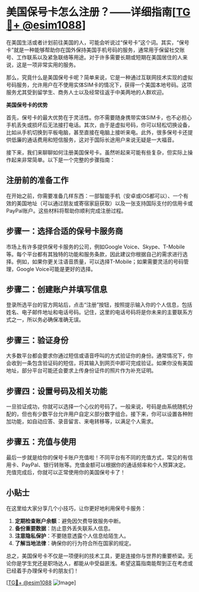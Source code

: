 # 美国保号卡怎么注册？——详细指南[[TG💪+ @esim1088](https://t.me/s/esim1088)]

在美国生活或者计划前往美国的人，可能会听说过“保号卡”这个词。其实，“保号卡”就是一种能够帮助你在国外保持美国手机号码的服务，通常用于保留社交账号、工作联系以及紧急联络等用途。对于许多需要长期或短期在美国居住的人来说，这是一项非常实用的服务。

那么，究竟什么是美国保号卡呢？简单来说，它是一种通过互联网技术实现的虚拟号码服务，允许用户在不使用实体SIM卡的情况下，获得一个美国本地号码。这项服务尤其受到留学生、商务人士以及经常往返于中美两地的人群欢迎。

**美国保号卡的优势**

首先，保号卡的最大优势在于灵活性。你不需要随身携带实体SIM卡，也不必担心手机丢失或损坏后无法接打电话。其次，由于是虚拟号码，你可以轻松切换设备，比如从手机切换到平板电脑，甚至直接在电脑上接听来电。此外，很多保号卡还提供低廉的通话费用和短信服务，这对于国际长途用户来说无疑是一大福音。

接下来，我们来聊聊如何注册美国保号卡。虽然听起来可能有些复杂，但实际上操作起来非常简单。以下是一个完整的步骤指南：

## 注册前的准备工作

在开始之前，你需要准备几样东西：一部智能手机（安卓或iOS都可以）、一个有效的美国地址（可以通过朋友或寄宿家庭获取）以及一张支持国际支付的信用卡或PayPal账户。这些材料将帮助你顺利完成注册过程。

## 步骤一：选择合适的保号卡服务商

市场上有许多提供保号卡服务的公司，例如Google Voice、Skype、T-Mobile等。每个平台都有其独特的功能和服务条款，因此建议你根据自己的需求进行选择。例如，如果你更关注语音质量，可以选择T-Mobile；如果需要灵活的号码管理，Google Voice可能是更好的选择。

## 步骤二：创建账户并填写信息

登录所选平台的官方网站后，点击“注册”按钮，按照提示输入你的个人信息，包括姓名、电子邮件地址和电话号码。记住，这里的电话号码将是你未来的主要联系方式之一，所以务必确保准确无误。

## 步骤三：验证身份

大多数平台都会要求你通过短信或语音呼叫的方式验证你的身份。通常情况下，你会收到一条包含验证码的短信，将其输入到网页中即可完成验证。如果你没有美国地址，部分平台可能还会要求上传身份证件的照片作为补充证明。

## 步骤四：设置号码及相关功能

一旦验证成功，你就可以选择一个心仪的号码了。一般来说，号码是由系统随机分配的，但也有少数平台允许用户自定义部分数字组合。接下来，你可以设置各种附加功能，如自动应答、录音留言、来电转移等，以满足个人需求。

## 步骤五：充值与使用

最后一步就是给你的保号卡账户充值啦！不同平台有不同的充值方式，常见的有信用卡、PayPal、银行转账等。充值金额可以根据你的通话频率和个人预算决定。充值完成后，你就可以正常使用你的美国保号卡了！

## 小贴士

在这里给大家分享几个小技巧，让你更好地利用保号卡服务：

1. **定期检查账户余额**：避免因欠费导致服务中断。
2. **备份重要数据**：防止意外丢失联系人信息。
3. **注意隐私保护**：不要随意透露个人信息给陌生人。
4. **了解当地法律**：确保你的行为符合所在国家的规定。

总之，美国保号卡不仅是一项便利的技术工具，更是连接你与世界的重要桥梁。无论你是学生党还是职场达人，都能从中受益匪浅。希望这篇指南能帮到正在考虑或已经着手办理保号卡的朋友们！

[[TG💪+ @esim1088](https://t.me/s/esim1088) ![Image](https://i.postimg.cc/4NQfJmqS/Snipaste-2025-05-13-00-14-12.png)]